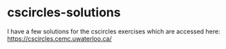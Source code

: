 # cscircles-solutions
I have a few solutions for the cscircles exercises which are accessed here: https://cscircles.cemc.uwaterloo.ca/
